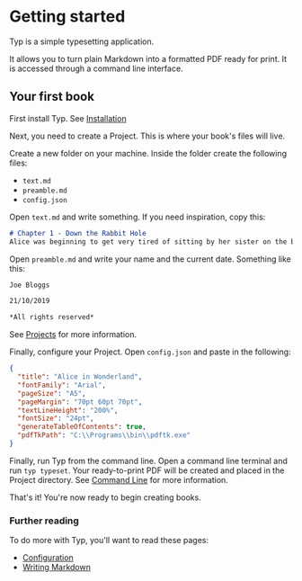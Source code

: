 # Getting started

Typ is a simple typesetting application.

It allows you to turn plain Markdown into a formatted PDF ready for print. It is accessed through a command line interface.

## Your first book

First install Typ. See [Installation](./usage/installation.md)

Next, you need to create a Project. This is where your book's files will live.

Create a new folder on your machine. Inside the folder create the following files:

- `text.md`
- `preamble.md`
- `config.json`

Open `text.md` and write something. If you need inspiration, copy this:

```markdown
# Chapter 1 - Down the Rabbit Hole
Alice was beginning to get very tired of sitting by her sister on the bank, and of having nothing to do: once or twice she had peeped into the book her sister was reading, but it had no pictures or conversations in it, ‘and what is the use of a book,’ thought Alice ‘without pictures or conversations?’
```

Open `preamble.md` and write your name and the current date. Something like this:

```markdown
Joe Bloggs

21/10/2019

*All rights reserved*
```

See [Projects](./usage/Projects.md) for more information.

Finally, configure your Project. Open `config.json` and paste in the following:

```json
{
  "title": "Alice in Wonderland",
  "fontFamily": "Arial",
  "pageSize": "A5",
  "pageMargin": "70pt 60pt 70pt",
  "textLineHeight": "200%",
  "fontSize": "24pt",
  "generateTableOfContents": true,
  "pdfTkPath": "C:\\Programs\\bin\\pdftk.exe"
}
```
Finally, run Typ from the command line. Open a command line terminal and run `typ typeset`. Your ready-to-print PDF will be created and placed in the Project directory. See [Command Line](./usage/command-line.md) for more information.

That's it! You're now ready to begin creating books.

### Further reading

To do more with Typ, you'll want to read these pages:

- [Configuration](./usage/configuration.md)
- [Writing Markdown](./usage/writing-markdown.md)